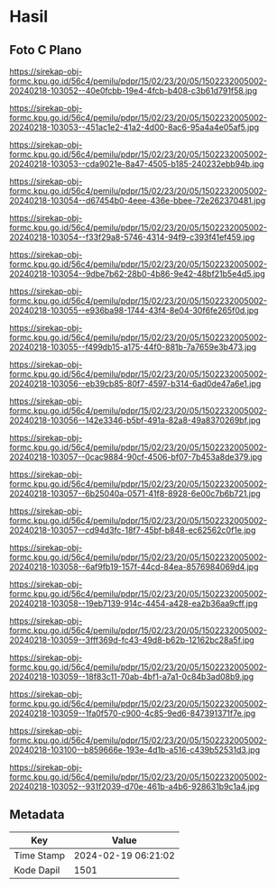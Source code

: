 # Hasil

## Foto C Plano

https://sirekap-obj-formc.kpu.go.id/56c4/pemilu/pdpr/15/02/23/20/05/1502232005002-20240218-103052--40e0fcbb-19e4-4fcb-b408-c3b61d791f58.jpg

https://sirekap-obj-formc.kpu.go.id/56c4/pemilu/pdpr/15/02/23/20/05/1502232005002-20240218-103053--451ac1e2-41a2-4d00-8ac6-95a4a4e05af5.jpg

https://sirekap-obj-formc.kpu.go.id/56c4/pemilu/pdpr/15/02/23/20/05/1502232005002-20240218-103053--cda9021e-8a47-4505-b185-240232ebb94b.jpg

https://sirekap-obj-formc.kpu.go.id/56c4/pemilu/pdpr/15/02/23/20/05/1502232005002-20240218-103054--d67454b0-4eee-436e-bbee-72e262370481.jpg

https://sirekap-obj-formc.kpu.go.id/56c4/pemilu/pdpr/15/02/23/20/05/1502232005002-20240218-103054--f33f29a8-5746-4314-94f9-c393f41ef459.jpg

https://sirekap-obj-formc.kpu.go.id/56c4/pemilu/pdpr/15/02/23/20/05/1502232005002-20240218-103054--9dbe7b62-28b0-4b86-9e42-48bf21b5e4d5.jpg

https://sirekap-obj-formc.kpu.go.id/56c4/pemilu/pdpr/15/02/23/20/05/1502232005002-20240218-103055--e936ba98-1744-43f4-8e04-30f6fe265f0d.jpg

https://sirekap-obj-formc.kpu.go.id/56c4/pemilu/pdpr/15/02/23/20/05/1502232005002-20240218-103055--f499db15-a175-44f0-881b-7a7659e3b473.jpg

https://sirekap-obj-formc.kpu.go.id/56c4/pemilu/pdpr/15/02/23/20/05/1502232005002-20240218-103056--eb39cb85-80f7-4597-b314-6ad0de47a6e1.jpg

https://sirekap-obj-formc.kpu.go.id/56c4/pemilu/pdpr/15/02/23/20/05/1502232005002-20240218-103056--142e3346-b5bf-491a-82a8-49a8370269bf.jpg

https://sirekap-obj-formc.kpu.go.id/56c4/pemilu/pdpr/15/02/23/20/05/1502232005002-20240218-103057--0cac9884-90cf-4506-bf07-7b453a8de379.jpg

https://sirekap-obj-formc.kpu.go.id/56c4/pemilu/pdpr/15/02/23/20/05/1502232005002-20240218-103057--6b25040a-0571-41f8-8928-6e00c7b6b721.jpg

https://sirekap-obj-formc.kpu.go.id/56c4/pemilu/pdpr/15/02/23/20/05/1502232005002-20240218-103057--cd94d3fc-18f7-45bf-b848-ec62562c0f1e.jpg

https://sirekap-obj-formc.kpu.go.id/56c4/pemilu/pdpr/15/02/23/20/05/1502232005002-20240218-103058--6af9fb19-157f-44cd-84ea-8576984069d4.jpg

https://sirekap-obj-formc.kpu.go.id/56c4/pemilu/pdpr/15/02/23/20/05/1502232005002-20240218-103058--19eb7139-914c-4454-a428-ea2b36aa9cff.jpg

https://sirekap-obj-formc.kpu.go.id/56c4/pemilu/pdpr/15/02/23/20/05/1502232005002-20240218-103059--3fff369d-fc43-49d8-b62b-12162bc28a5f.jpg

https://sirekap-obj-formc.kpu.go.id/56c4/pemilu/pdpr/15/02/23/20/05/1502232005002-20240218-103059--18f83c11-70ab-4bf1-a7a1-0c84b3ad08b9.jpg

https://sirekap-obj-formc.kpu.go.id/56c4/pemilu/pdpr/15/02/23/20/05/1502232005002-20240218-103059--1fa0f570-c900-4c85-9ed6-847391371f7e.jpg

https://sirekap-obj-formc.kpu.go.id/56c4/pemilu/pdpr/15/02/23/20/05/1502232005002-20240218-103100--b859666e-193e-4d1b-a516-c439b52531d3.jpg

https://sirekap-obj-formc.kpu.go.id/56c4/pemilu/pdpr/15/02/23/20/05/1502232005002-20240218-103052--931f2039-d70e-461b-a4b6-928631b9c1a4.jpg


## Metadata

| Key        | Value               |
| ---------- | ------------------- |
| Time Stamp | 2024-02-19 06:21:02 |
| Kode Dapil | 1501                |



